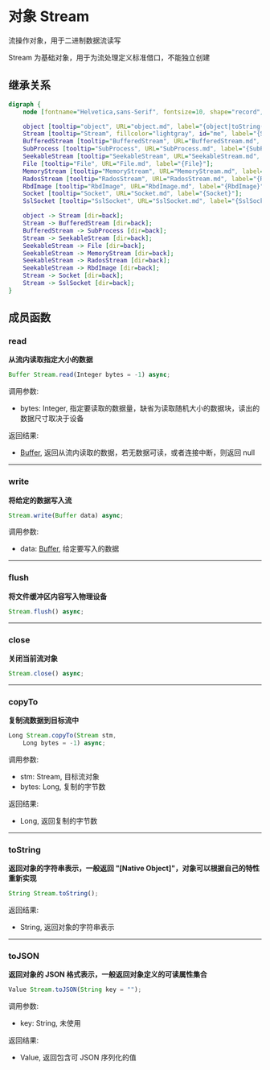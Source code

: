 # 对象 Stream
流操作对象，用于二进制数据流读写

Stream 为基础对象，用于为流处理定义标准借口，不能独立创建

## 继承关系
```dot
digraph {
    node [fontname="Helvetica,sans-Serif", fontsize=10, shape="record", style="filled", fillcolor="white"];

    object [tooltip="object", URL="object.md", label="{object|toString()\ltoJSON()\l}"];
    Stream [tooltip="Stream", fillcolor="lightgray", id="me", label="{Stream|read()\lwrite()\lflush()\lclose()\lcopyTo()\l}"];
    BufferedStream [tooltip="BufferedStream", URL="BufferedStream.md", label="{BufferedStream}"];
    SubProcess [tooltip="SubProcess", URL="SubProcess.md", label="{SubProcess}"];
    SeekableStream [tooltip="SeekableStream", URL="SeekableStream.md", label="{SeekableStream}"];
    File [tooltip="File", URL="File.md", label="{File}"];
    MemoryStream [tooltip="MemoryStream", URL="MemoryStream.md", label="{MemoryStream}"];
    RadosStream [tooltip="RadosStream", URL="RadosStream.md", label="{RadosStream}"];
    RbdImage [tooltip="RbdImage", URL="RbdImage.md", label="{RbdImage}"];
    Socket [tooltip="Socket", URL="Socket.md", label="{Socket}"];
    SslSocket [tooltip="SslSocket", URL="SslSocket.md", label="{SslSocket}"];

    object -> Stream [dir=back];
    Stream -> BufferedStream [dir=back];
    BufferedStream -> SubProcess [dir=back];
    Stream -> SeekableStream [dir=back];
    SeekableStream -> File [dir=back];
    SeekableStream -> MemoryStream [dir=back];
    SeekableStream -> RadosStream [dir=back];
    SeekableStream -> RbdImage [dir=back];
    Stream -> Socket [dir=back];
    Stream -> SslSocket [dir=back];
}
```

## 成员函数
        
### read
**从流内读取指定大小的数据**

```JavaScript
Buffer Stream.read(Integer bytes = -1) async;
```

调用参数:
* bytes: Integer, 指定要读取的数据量，缺省为读取随机大小的数据块，读出的数据尺寸取决于设备

返回结果:
* [Buffer](Buffer.md), 返回从流内读取的数据，若无数据可读，或者连接中断，则返回 null

--------------------------
### write
**将给定的数据写入流**

```JavaScript
Stream.write(Buffer data) async;
```

调用参数:
* data: [Buffer](Buffer.md), 给定要写入的数据

--------------------------
### flush
**将文件缓冲区内容写入物理设备**

```JavaScript
Stream.flush() async;
```

--------------------------
### close
**关闭当前流对象**

```JavaScript
Stream.close() async;
```

--------------------------
### copyTo
**复制流数据到目标流中**

```JavaScript
Long Stream.copyTo(Stream stm,
    Long bytes = -1) async;
```

调用参数:
* stm: Stream, 目标流对象
* bytes: Long, 复制的字节数

返回结果:
* Long, 返回复制的字节数

--------------------------
### toString
**返回对象的字符串表示，一般返回 "[Native Object]"，对象可以根据自己的特性重新实现**

```JavaScript
String Stream.toString();
```

返回结果:
* String, 返回对象的字符串表示

--------------------------
### toJSON
**返回对象的 JSON 格式表示，一般返回对象定义的可读属性集合**

```JavaScript
Value Stream.toJSON(String key = "");
```

调用参数:
* key: String, 未使用

返回结果:
* Value, 返回包含可 JSON 序列化的值

